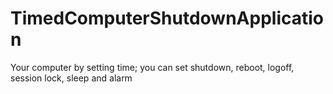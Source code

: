 # TimedComputerShutdownApplication
Your computer by setting time; you can set shutdown, reboot, logoff, session lock, sleep and alarm
